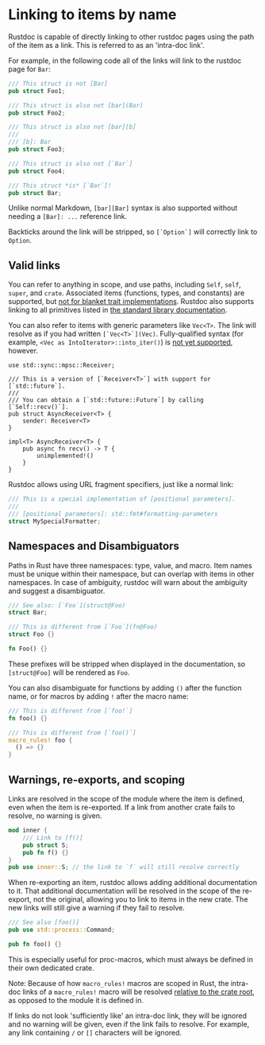 # Linking to items by name

Rustdoc is capable of directly linking to other rustdoc pages using the path of
the item as a link. This is referred to as an 'intra-doc link'.

For example, in the following code all of the links will link to the rustdoc page for `Bar`:

```rust
/// This struct is not [Bar]
pub struct Foo1;

/// This struct is also not [bar](Bar)
pub struct Foo2;

/// This struct is also not [bar][b]
///
/// [b]: Bar
pub struct Foo3;

/// This struct is also not [`Bar`]
pub struct Foo4;

/// This struct *is* [`Bar`]!
pub struct Bar;
```

Unlike normal Markdown, `[bar][Bar]` syntax is also supported without needing a
`[Bar]: ...` reference link.

Backticks around the link will be stripped, so ``[`Option`]`` will correctly
link to `Option`.

## Valid links

You can refer to anything in scope, and use paths, including `Self`, `self`, `super`, and
`crate`. Associated items (functions, types, and constants) are supported, but [not for blanket
trait implementations][#79682]. Rustdoc also supports linking to all primitives listed in
[the standard library documentation](../std/index.html#primitives).

[#79682]: https://github.com/rust-lang/rust/pull/79682

You can also refer to items with generic parameters like `Vec<T>`. The link will
resolve as if you had written ``[`Vec<T>`](Vec)``. Fully-qualified syntax (for example,
`<Vec as IntoIterator>::into_iter()`) is [not yet supported][fqs-issue], however.

[fqs-issue]: https://github.com/rust-lang/rust/issues/74563

```rust,edition2018
use std::sync::mpsc::Receiver;

/// This is a version of [`Receiver<T>`] with support for [`std::future`].
///
/// You can obtain a [`std::future::Future`] by calling [`Self::recv()`].
pub struct AsyncReceiver<T> {
    sender: Receiver<T>
}

impl<T> AsyncReceiver<T> {
    pub async fn recv() -> T {
        unimplemented!()
    }
}
```

Rustdoc allows using URL fragment specifiers, just like a normal link:

```rust
/// This is a special implementation of [positional parameters].
///
/// [positional parameters]: std::fmt#formatting-parameters
struct MySpecialFormatter;
```

## Namespaces and Disambiguators

Paths in Rust have three namespaces: type, value, and macro. Item names must be unique within
their namespace, but can overlap with items in other namespaces. In case of ambiguity,
rustdoc will warn about the ambiguity and suggest a disambiguator.

```rust
/// See also: [`Foo`](struct@Foo)
struct Bar;

/// This is different from [`Foo`](fn@Foo)
struct Foo {}

fn Foo() {}
```

These prefixes will be stripped when displayed in the documentation, so `[struct@Foo]` will be
rendered as `Foo`.

You can also disambiguate for functions by adding `()` after the function name,
or for macros by adding `!` after the macro name:

```rust
/// This is different from [`foo!`]
fn foo() {}

/// This is different from [`foo()`]
macro_rules! foo {
  () => {}
}
```

## Warnings, re-exports, and scoping

Links are resolved in the scope of the module where the item is defined, even
when the item is re-exported. If a link from another crate fails to resolve, no
warning is given.

```rust
mod inner {
    /// Link to [f()]
    pub struct S;
    pub fn f() {}
}
pub use inner::S; // the link to `f` will still resolve correctly
```

When re-exporting an item, rustdoc allows adding additional documentation to it.
That additional documentation will be resolved in the scope of the re-export, not
the original, allowing you to link to items in the new crate. The new links
will still give a warning if they fail to resolve.

```rust
/// See also [foo()]
pub use std::process::Command;

pub fn foo() {}
```

This is especially useful for proc-macros, which must always be defined in their own dedicated crate.

Note: Because of how `macro_rules!` macros are scoped in Rust, the intra-doc links of a
`macro_rules!` macro will be resolved [relative to the crate root][#72243], as opposed to the
module it is defined in.

If links do not look 'sufficiently like' an intra-doc link, they will be ignored and no warning
will be given, even if the link fails to resolve. For example, any link containing `/` or `[]`
characters will be ignored.

[#72243]: https://github.com/rust-lang/rust/issues/72243
